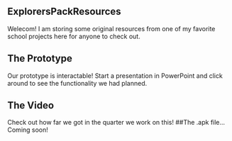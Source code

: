 ## ExplorersPackResources
Welecom! I am storing some original resources from one of my favorite school projects here for anyone to check out.
## The Prototype
Our prototype is interactable! Start a presentation in PowerPoint and click around to see the functionality we had planned.
## The Video
Check out how far we got in the quarter we work on this!
##The .apk file...
Coming soon!
